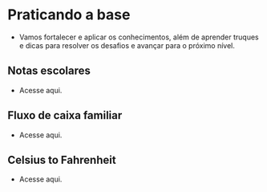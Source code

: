 # Praticando a base

- Vamos fortalecer e aplicar os conhecimentos, além de aprender truques e dicas para resolver os desafios e avançar para o próximo nível.

## Notas escolares


- Acesse aqui.

## Fluxo de caixa familiar

- Acesse aqui.


## Celsius to Fahrenheit

- Acesse aqui.


